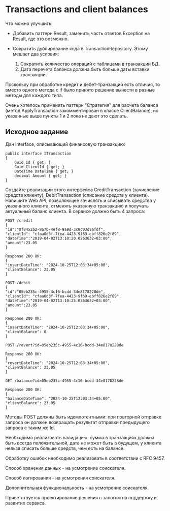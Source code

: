 <h1>Transactions and client balances</h1>

<p>Что можно улучшить:</p>
<ul>
<li>Добавить паттерн Result, заменить часть ответов Exception на Result, где это возможно.</li>
<li><p>Сократить дублирование кода в TransactionRepository. Этому мешает два условия:</p>
    <ol>
        <li>Сократить количество операций с таблицами в транзакции БД.</li>
        <li>Дата перечета баланса должна быть больше даты вставки транзакции.</li>
    </ol>
</li>
</ul>
<p> Поскольку при обработке кредит и дебет-транзакций есть отличия, то вместо одного метода с if было принято решение вынести в разные методы для каждого типа.</p>
<p> Очень хотелось применить паттерн "Стратегия" для расчета баланса (метод ApplyTransaction закомментирован в классе ClientBalance), но указанные выше пункты 1 и 2 пока не дают это сделать.</p>

    
      
<h2>Исходное задание</h2>

<p>Дан interface, описывающий финансовую транзакцию:</p>
<pre><code>public interface ITransaction  
{  
    Guid Id { get; }   
    Guid ClientId { get; }  
    DateTime DateTime { get; }  
    decimal Amount { get; }  
}</code></pre> 
Создайте реализации этого интерфейса CreditTransaction (зачисление средств клиенту), DebitTransaction
(списание средств у клиента). Напишите Web API, позволяющее зачислять и списывать средства у
указанного клиента, отменять указанную транзакцию и получать актуальный баланс клиента. В сервисе
должно быть 4 запроса:  

```
POST /credit  
{  
"id":"8f0452b2-867b-4ef8-9a9d-3c9c03d9afdf",  
"clientId": "cfaa0d3f-7fea-4423-9f69-ebff826e2f89",  
"dateTime":"2019-04-02T13:10:20.0263632+03:00",  
"amount":23.05  
}
 ```

```
Response 200 OK:  
{  
"insertDateTime": "2024-10-25T12:03:34+05:00",  
"clientBalance": 23.05  
}
```

```
POST /debit  
{  
"id":"05eb235c-4955-4c16-bcdd-34e8178228de",  
"clientId": "cfaa0d3f-7fea-4423-9f69-ebff826e2f89",  
"dateTime":"2019-04-02T13:10:25.0263632+03:00",  
"amount":23.05  
}
```
```
Response 200 OK:  
{  
"insertDateTime": "2024-10-25T12:03:34+05:00",  
"clientBalance": 0  
}
```
```
POST /revert?id=05eb235c-4955-4c16-bcdd-34e8178228de  
```
```
Response 200 OK:  
{  
"revertDateTime": "2024-10-25T12:03:34+05:00",  
"clientBalance": 23.05  
}
```
```
GET /balance?id=05eb235c-4955-4c16-bcdd-34e8178228de
```
```
Response 200 OK:  
{  
"balanceDateTime": "2024-10-25T12:03:34+05:00",  
"clientBalance": 23.05  
}
```

Методы POST должны быть идемпотентными: при повторной отправке запроса он должен
возвращать результат отправки предыдущего запроса с таким же Id. 

Необходимо реализовать валидацию: сумма в транзакциях должна быть всегда положительной,
дата не может быть в будущем, у клиента нельзя списать больше средств, чем есть на балансе.

Обработку ошибок необходимо реализовать в соответствии с RFC 9457.  

Способ хранения данных - на усмотрение соискателя.  

Способ логирования - на усмотрения соискателя.  

Дополнительная функциональность - на усмотрение соискателя.  

Приветствуется проектирование решения с залогом на поддержку и развитие сервиса.  

